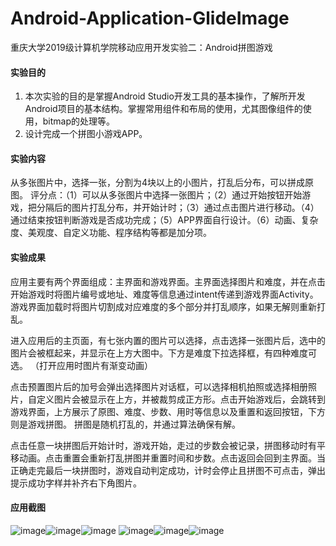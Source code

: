 # Android-Application-GlideImage
重庆大学2019级计算机学院移动应用开发实验二：Android拼图游戏

#### 实验目的
1. 本次实验的目的是掌握Android Studio开发工具的基本操作，了解所开发Android项目的基本结构。掌握常用组件和布局的使用，尤其图像组件的使用，bitmap的处理等。
2. 设计完成一个拼图小游戏APP。

#### 实验内容
从多张图片中，选择一张，分割为4块以上的小图片，打乱后分布，可以拼成原图。
评分点：（1）可以从多张图片中选择一张图片；（2）通过开始按钮开始游戏，把分隔后的图片打乱分布，并开始计时；（3）通过点击图片进行移动。（4）通过结束按钮判断游戏是否成功完成；（5）APP界面自行设计。（6）动画、复杂度、美观度、自定义功能、程序结构等都是加分项。

#### 实验成果
应用主要有两个界面组成：主界面和游戏界面。主界面选择图片和难度，并在点击开始游戏时将图片编号或地址、难度等信息通过intent传递到游戏界面Activity。游戏界面加载时将图片切割成对应难度的多个部分并打乱顺序，如果无解则重新打乱。

进入应用后的主页面，有七张内置的图片可以选择，点击选择一张图片后，选中的图片会被框起来，并显示在上方大图中。下方是难度下拉选择框，有四种难度可选。
（打开应用时图片有渐变动画）


    
点击预置图片后的加号会弹出选择图片对话框，可以选择相机拍照或选择相册照片，自定义图片会被显示在上方，并被裁剪成正方形。点击开始游戏后，会跳转到游戏界面，上方展示了原图、难度、步数、用时等信息以及重置和返回按钮，下方则是游戏拼图。
拼图是随机打乱的，并通过算法确保有解。

    
点击任意一块拼图后开始计时，游戏开始，走过的步数会被记录，拼图移动时有平移动画。点击重置会重新打乱拼图并重置时间和步数。点击返回会回到主界面。当正确走完最后一块拼图时，游戏自动判定成功，计时会停止且拼图不可点击，弹出提示成功字样并补齐右下角图片。

#### 应用截图
![image](Screenshot/1.main.jpg)![image](Screenshot/2.diff.jpg)![image](Screenshot/3.choose.jpg)
![image](Screenshot/4.game.jpg)![image](Screenshot/5.game.jpg)![image](Screenshot/6.finish.jpg)
